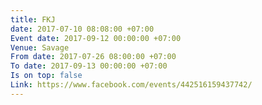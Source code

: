 ```yaml
---
title: FKJ
date: 2017-07-10 08:08:00 +07:00
Event date: 2017-09-12 00:00:00 +07:00
Venue: Savage
From date: 2017-07-26 08:00:00 +07:00
To date: 2017-09-13 00:00:00 +07:00
Is on top: false
Link: https://www.facebook.com/events/442516159437742/
---
```


